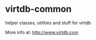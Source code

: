 virtdb-common
=============

helper classes, utilities and stuff for virtdb

More info at: http://www.virtdb.com
